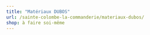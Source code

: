 ```yaml
---
title: "Matériaux DUBOS"
url: /sainte-colombe-la-commanderie/materiaux-dubos/
shop: à faire soi-même
---
```

